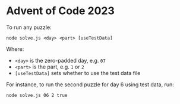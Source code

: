 # Advent of Code 2023

To run any puzzle:

```shell
node solve.js <day> <part> [useTestData]
```

Where: 
- `<day>` is the zero-padded day, e.g. `07`
- `<part>` is the part, e.g. `1` or `2`
- `[useTestData]` sets whether to use the test data file

For instance, to run the second puzzle for day 6 using test data, run:

```shell
node solve.js 06 2 true
```
